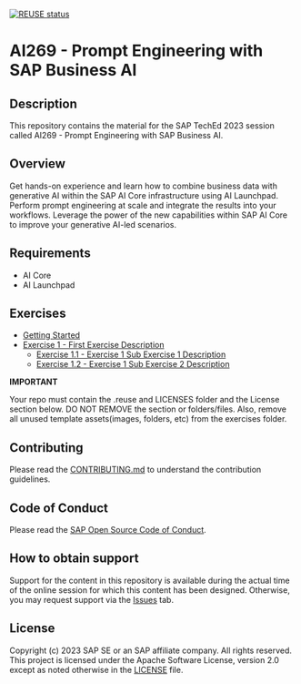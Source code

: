 [![REUSE status](https://api.reuse.software/badge/github.com/SAP-samples/teched2023-AI269)](https://api.reuse.software/info/github.com/SAP-samples/teched2023-AI269)

# AI269 - Prompt Engineering with SAP Business AI

## Description

This repository contains the material for the SAP TechEd 2023 session called AI269 - Prompt Engineering with SAP Business AI.  

## Overview

Get hands-on experience and learn how to combine business data with generative AI within the SAP AI Core infrastructure using AI Launchpad. Perform prompt engineering at scale and integrate the results into your workflows. Leverage the power of the new capabilities within SAP AI Core to improve your generative AI-led scenarios.

## Requirements
- AI Core 
- AI Launchpad

## Exercises


- [Getting Started](exercises/ex0/)
- [Exercise 1 - First Exercise Description](exercises/ex1/)
    - [Exercise 1.1 - Exercise 1 Sub Exercise 1 Description](exercises/ex1#exercise-11-sub-exercise-1-description)
    - [Exercise 1.2 - Exercise 1 Sub Exercise 2 Description](exercises/ex1#exercise-12-sub-exercise-2-description)


**IMPORTANT**

Your repo must contain the .reuse and LICENSES folder and the License section below. DO NOT REMOVE the section or folders/files. Also, remove all unused template assets(images, folders, etc) from the exercises folder. 

## Contributing
Please read the [CONTRIBUTING.md](./CONTRIBUTING.md) to understand the contribution guidelines.

## Code of Conduct
Please read the [SAP Open Source Code of Conduct](https://github.com/SAP-samples/.github/blob/main/CODE_OF_CONDUCT.md).

## How to obtain support

Support for the content in this repository is available during the actual time of the online session for which this content has been designed. Otherwise, you may request support via the [Issues](../../issues) tab.

## License
Copyright (c) 2023 SAP SE or an SAP affiliate company. All rights reserved. This project is licensed under the Apache Software License, version 2.0 except as noted otherwise in the [LICENSE](LICENSES/Apache-2.0.txt) file.
